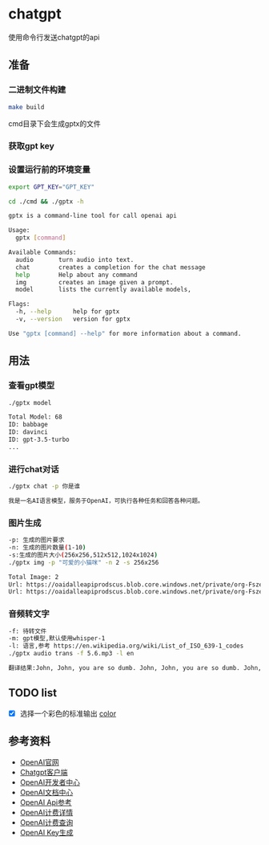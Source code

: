 # chatgpt
使用命令行发送chatgpt的api

## 准备

### 二进制文件构建
```Bash
make build
```
cmd目录下会生成gptx的文件

### 获取gpt key

### 设置运行前的环境变量
```Bash
export GPT_KEY="GPT_KEY"
```

```Bash
cd ./cmd && ./gptx -h

gptx is a command-line tool for call openai api

Usage:
  gptx [command]

Available Commands:
  audio       turn audio into text.
  chat        creates a completion for the chat message
  help        Help about any command
  img         creates an image given a prompt.
  model       lists the currently available models,

Flags:
  -h, --help      help for gptx
  -v, --version   version for gptx

Use "gptx [command] --help" for more information about a command.
```

## 用法

### 查看gpt模型

```Bash
./gptx model

Total Model: 68
ID: babbage
ID: davinci
ID: gpt-3.5-turbo
...
```
### 进行chat对话

```Bash
./gptx chat -p 你是谁

我是一名AI语言模型，服务于OpenAI，可执行各种任务和回答各种问题。
```

### 图片生成

```Bash
-p: 生成的图片要求
-n: 生成的图片数量(1-10)
-s:生成的图片大小(256x256,512x512,1024x1024)
./gptx img -p "可爱的小猫咪" -n 2 -s 256x256

Total Image: 2
Url: https://oaidalleapiprodscus.blob.core.windows.net/private/org-FszeU94XqTOxWst1f2mp5LpO/user-qcjpFAv1q7NKNH42MHry25KB/img-r3lAOCz0DSmypxl3X5w3ZWyE.png?st=2023-03-24T05%3A27%3A14Z&se=2023-03-24T07%3A27%3A14Z&sp=r&sv=2021-08-06&sr=b&rscd=inline&rsct=image/png&skoid=6aaadede-4fb3-4698-a8f6-684d7786b067&sktid=a48cca56-e6da-484e-a814-9c849652bcb3&skt=2023-03-23T22%3A08%3A23Z&ske=2023-03-24T22%3A08%3A23Z&sks=b&skv=2021-08-06&sig=%2BaFB5nW23BeT6XGdrcSS1M2wvWeWbywJnebdp9wdza8%3D
Url: https://oaidalleapiprodscus.blob.core.windows.net/private/org-FszeU94XqTOxWst1f2mp5LpO/user-qcjpFAv1q7NKNH42MHry25KB/img-r3XgIswuunVwZ6NlwP0NnUAG.png?st=2023-03-24T05%3A27%3A14Z&se=2023-03-24T07%3A27%3A14Z&sp=r&sv=2021-08-06&sr=b&rscd=inline&rsct=image/png&skoid=6aaadede-4fb3-4698-a8f6-684d7786b067&sktid=a48cca56-e6da-484e-a814-9c849652bcb3&skt=2023-03-23T22%3A08%3A23Z&ske=2023-03-24T22%3A08%3A23Z&sks=b&skv=2021-08-06&sig=nvVZDD3hsaxPtaS9sxyfvwr2x7u0mF4/9cbts8t60I0%3D

```
### 音频转文字

```Bash
-f: 待转文件
-m: gpt模型,默认使用whisper-1
-l: 语言,参考 https://en.wikipedia.org/wiki/List_of_ISO_639-1_codes
./gptx audio trans -f 5.6.mp3 -l en

翻译结果:John, John, you are so dumb. John, John, you are so dumb. John, John, you are so dumb. John, John, you are so dumb.
```

## TODO list
- [x] 选择一个彩色的标准输出 [color](github.com/fatih/color)

## 参考资料
- [OpenAI官网](https://openai.com/)
- [Chatgpt客户端](https://chat.openai.com/chat)
- [OpenAI开发者中心](https://platform.openai.com/)
- [OpenAI文档中心](https://platform.openai.com/docs/introduction)
- [OpenAI Api参考](https://platform.openai.com/docs/api-reference)
- [OpenAI计费详情](https://openai.com/pricing)
- [OpenAI计费查询](https://platform.openai.com/account/usage)
- [OpenAI Key生成](https://platform.openai.com/account/api-keys)
